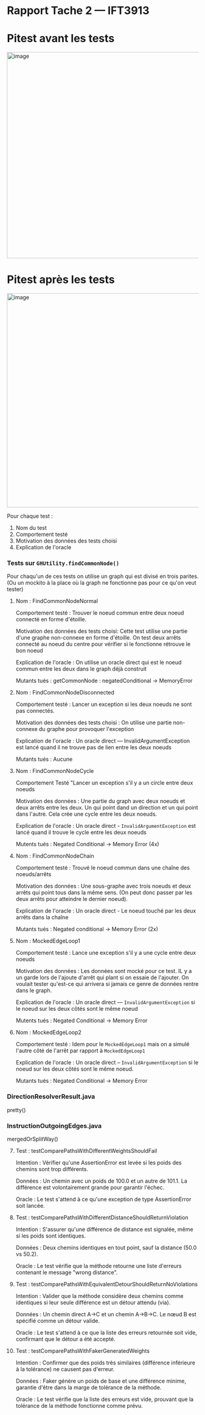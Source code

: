 # Rapport Tache 2 — IFT3913


# Pitest avant les tests
<img width="1455" height="541" alt="image" src="https://github.com/user-attachments/assets/8f164901-586d-4a5e-b4b2-cfb6a7fa2e1b" />

# Pitest après les tests
<img width="1792" height="562" alt="image" src="https://github.com/user-attachments/assets/cbbc57c4-b486-4159-b5ad-4aa09b787078" />


Pour chaque test : 
1. Nom du test
2. Comportement testé
3. Motivation des données des tests choisi
4. Explication de l'oracle 

### Tests sur `GHUtility.findCommonNode()`

Pour chaqu'un de ces tests on utilise un graph qui est divisé en trois
parites. (Ou un mockito à la place où la graph ne fonctionne pas pour
ce qu'on veut tester)

1. Nom : FindCommonNodeNormal

   Comportement testé : Trouver le noeud commun entre deux noeud
   connecté en forme d'étoille. 

   Motivation des données des tests choisi: Cette test utilise une partie
d'une graphe non-connexe en forme d'étoille. On test deux arrêts connecté
au noeud du centre pour vérifier si le fonctionne rétrouve le bon noeud

   Explication de l'oracle : On utilise un oracle direct qui est le noeud
commun entre les deux dans le graph déjà construit

   Mutants tués : getCommonNode : negatedConditional -> MemoryError

2. Nom : FindCommonNodeDisconnected

   Comportement testé : Lancer un exception si les deux noeuds ne sont
pas connectés.

   Motivation des données des tests choisi : On utilise une partie non-connexe
du graphe pour provoquer l'exception

   Explication de l'oracle : Un oracle direct — InvalidArgumentException est lancé
quand il ne trouve pas de lien entre les deux noeuds

   Mutants tués : Aucune

3. Nom : FindCommonNodeCycle

   Comportement Testé "Lancer un exception s'il y a un circle entre deux noeuds

   Motivation des données : Une partie du graph avec deux noeuds et deux arrêts
   entre les deux. Un qui point dand un direction et un qui point dans l'autre.
   Cela crée une cycle entre les deux noeuds.

   Explication de l'oracle : Un oracle direct - `InvalidArgumentException` est
   lancé quand il trouve le cycle entre les deux noeuds

   Mutents tués : Negated Conditional -> Memory Error (4x)
4. Nom : FindCommonNodeChain
   
   Comportement testé : Trouvé le noeud commun dans une chaîne des noeuds/arrêts
   
   Motivation des données : Une sous-graphe avec trois noeuds et deux arrêts qui point
   tous dans la même sens. (On peut donc passer par les deux arrêts pour atteindre le 
   dernier noeud).

   Explication de l'oracle : Un oracle direct - Le noeud touché par les deux arrêts dans
   la chaîne 

   Mutants tués : Negated conditional -> Memory Error (2x)

5. Nom : MockedEdgeLoop1

   Comportement testé : Lance une exception s'il y a une cycle entre deux noeuds

   Motivation des données : Les données sont mocké pour ce test. IL y a un garde
   lors de l'ajoute d'arrêt qui plant si on essaie de l'ajouter. On voulait tester
   qu'est-ce qui arrivera si jamais ce genre de données rentre dans le graph. 

   Explication de l'oracle : Un oracle direct — `InvalidArgumentException` si le
   noeud sur les deux côtés sont le même noeud

   Mutents tués : Negated Conditional -> Memory Error

6. Nom : MockedEdgeLoop2
   
   Comportement testé : Idem pour le `MockedEdgeLoop1` mais on a simulé l'autre côté 
   de l'arrêt par rapport à `MockedEdgeLoop1`

   Explication de l'oracle : Un oracle direct – `InvalidArgumentException` si le
   noeud sur les deux côtés sont le même noeud. 

   Mutants tués : Negated Conditional -> Memory Error

### DirectionResolverResult.java
pretty()

### InstructionOutgoingEdges.java
mergedOrSplitWay()


7. Test : testComparePathsWithDifferentWeightsShouldFail

   Intention : Vérifier qu'une AssertionError est levée si les poids des chemins sont trop différents.
   
    Données : Un chemin avec un poids de 100.0 et un autre de 101.1. La différence est volontairement grande pour garantir l'échec.
   
    Oracle : Le test s'attend à ce qu'une exception de type AssertionError soit lancée.
   
8. Test : testComparePathsWithDifferentDistanceShouldReturnViolation
   
    Intention : S'assurer qu'une différence de distance est signalée, même si les poids sont identiques.
   
    Données : Deux chemins identiques en tout point, sauf la distance (50.0 vs 50.2).
   
    Oracle : Le test vérifie que la méthode retourne une liste d'erreurs contenant le message "wrong distance".
   
9. Test : testComparePathsWithEquivalentDetourShouldReturnNoViolations
 
    Intention : Valider que la méthode considère deux chemins comme identiques si leur seule différence est un détour attendu (via).
    
    Données : Un chemin direct A->C et un chemin A->B->C. Le nœud B est spécifié comme un détour valide.
    
    Oracle : Le test s'attend à ce que la liste des erreurs retournée soit vide, confirmant que le détour a été accepté.
    
10. Test : testComparePathsWithFakerGeneratedWeights

     Intention : Confirmer que des poids très similaires (différence inférieure à la tolérance) ne causent pas d'erreur.
    
    Données : Faker génère un poids de base et une différence minime, garantie d'être dans la marge de tolérance de la méthode.
    
    Oracle : Le test vérifie que la liste des erreurs est vide, prouvant que la tolérance de la méthode fonctionne comme prévu.

